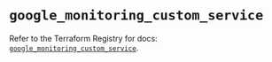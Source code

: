# `google_monitoring_custom_service`

Refer to the Terraform Registry for docs: [`google_monitoring_custom_service`](https://registry.terraform.io/providers/hashicorp/google/6.41.0/docs/resources/monitoring_custom_service).
